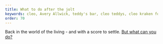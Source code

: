 ```yaml
---
title: What to do after the jolt
keywords: cleo, Avery Allwick, teddy's bar, cleo teddys, cleo kraken fodder, near death on the beach, teddy mcinally death card, cleo afterlife, death card
order: 70
---
```


Back in the world of the living - and with a score to settle. [But what can you do?](cocktail.md)